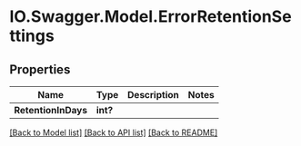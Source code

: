 # IO.Swagger.Model.ErrorRetentionSettings
## Properties

Name | Type | Description | Notes
------------ | ------------- | ------------- | -------------
**RetentionInDays** | **int?** |  | 

[[Back to Model list]](../README.md#documentation-for-models) [[Back to API list]](../README.md#documentation-for-api-endpoints) [[Back to README]](../README.md)

